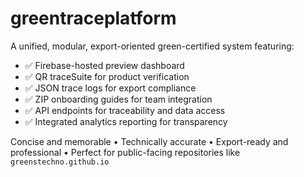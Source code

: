 # greentraceplatform

A unified, modular, export-oriented green-certified system featuring:

- ✅ Firebase-hosted preview dashboard  
- ✅ QR traceSuite for product verification  
- ✅ JSON trace logs for export compliance  
- ✅ ZIP onboarding guides for team integration  
- ✅ API endpoints for traceability and data access  
- ✅ Integrated analytics reporting for transparency

Concise and memorable • Technically accurate • Export-ready and professional • Perfect for public-facing repositories like `greenstechno.github.io`

